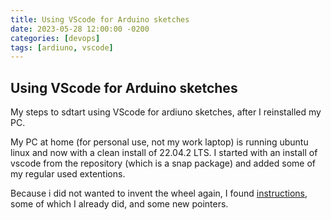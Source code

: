 ```yaml
---
title: Using VScode for Arduino sketches
date: 2023-05-28 12:00:00 -0200
categories: [devops]
tags: [ardiuno, vscode]
---
```

## Using VScode for Arduino sketches

My steps to sdtart using VScode for ardiuno sketches, after I reinstalled my PC. 

My PC at home (for personal use, not my work laptop) is running ubuntu linux and now with a clean install of 22.04.2 LTS. I started with an install of vscode from the repository (which is a snap package) and added some of my regular used extentions.

Because i did not wanted to invent the wheel again, I found [instructions](https://www.circuitstate.com/tutorials/how-to-use-vs-code-for-creating-and-uploading-arduino-sketches/ "it is not that old"), some of which I already did, and some new pointers.
